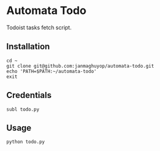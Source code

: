# Automata Todo
Todoist tasks fetch script.

## Installation
```
cd ~
git clone git@github.com:janmaghuyop/automata-todo.git
echo 'PATH=$PATH:~/automata-todo'
exit
```

## Credentials
```
subl todo.py
```

## Usage
```
python todo.py
```
